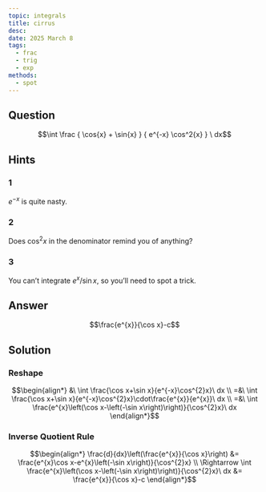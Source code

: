 ```yaml
---
topic: integrals
title: cirrus
desc: 
date: 2025 March 8
tags:
  - frac
  - trig
  - exp
methods:
  - spot
---
```



## Question
```math
\int
  \frac
    { \cos{x} + \sin{x} }
    { e^{-x} \cos^2{x} }
\ dx
```


## Hints

### 1
$e^{-x}$ is quite nasty.

### 2
Does $\cos^2{x}$ in the denominator remind you of anything?

### 3
You can’t integrate $e^x/\sin{x}$, so you’ll need to spot a trick.


## Answer
```math
\frac{e^{x}}{\cos x}-c
```


## Solution

### Reshape
```math
\begin{align*}
  &\ \int \frac{\cos x+\sin x}{e^{-x}\cos^{2}x}\ dx
  \\ =&\ \int \frac{\cos x+\sin x}{e^{-x}\cos^{2}x}\cdot\frac{e^{x}}{e^{x}}\ dx
  \\ =&\ \int \frac{e^{x}\left(\cos x-\left(-\sin x\right)\right)}{\cos^{2}x}\ dx
\end{align*}
```

### Inverse Quotient Rule
```math
\begin{align*}
  \frac{d}{dx}\left(\frac{e^{x}}{\cos x}\right)
    &= \frac{e^{x}\cos x-e^{x}\left(-\sin x\right)}{\cos^{2}x}
  \\ \Rightarrow \int \frac{e^{x}\left(\cos x-\left(-\sin x\right)\right)}{\cos^{2}x}\ dx
    &= \frac{e^{x}}{\cos x}-c
\end{align*}
```
